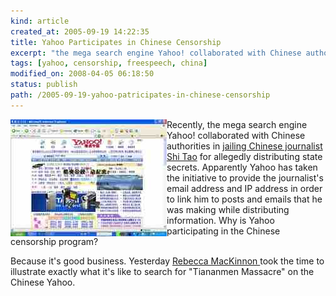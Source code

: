 ```yaml
--- 
kind: article
created_at: 2005-09-19 14:22:35
title: Yahoo Participates in Chinese Censorship
excerpt: "the mega search engine Yahoo! collaborated with Chinese authorities"
tags: [yahoo, censorship, freespeech, china]
modified_on: 2008-04-05 06:18:50
status: publish 
path: /2005-09-19-yahoo-patricipates-in-chinese-censorship
---
```


<img align="left" alt="screenshot chinese yahoo" src="/images/yahoo_unfiltered_search_before_2.jpg" />

Recently, the mega search engine Yahoo! collaborated with Chinese authorities in <a href="http://www.rsf.org/article.php3?id_article=14884">jailing Chinese journalist Shi Tao</a> for allegedly distributing state secrets. Apparently Yahoo has taken the initiative to provide the journalist's email address and IP address in order to link him to posts and emails that he was making while distributing information. Why is Yahoo participating in the Chinese censorship program?

Because it's good business. Yesterday <a href="http://rconversation.blogs.com/">Rebecca MacKinnon </a>took the time to illustrate exactly what it's like to search for "Tiananmen Massacre" on the Chinese Yahoo.